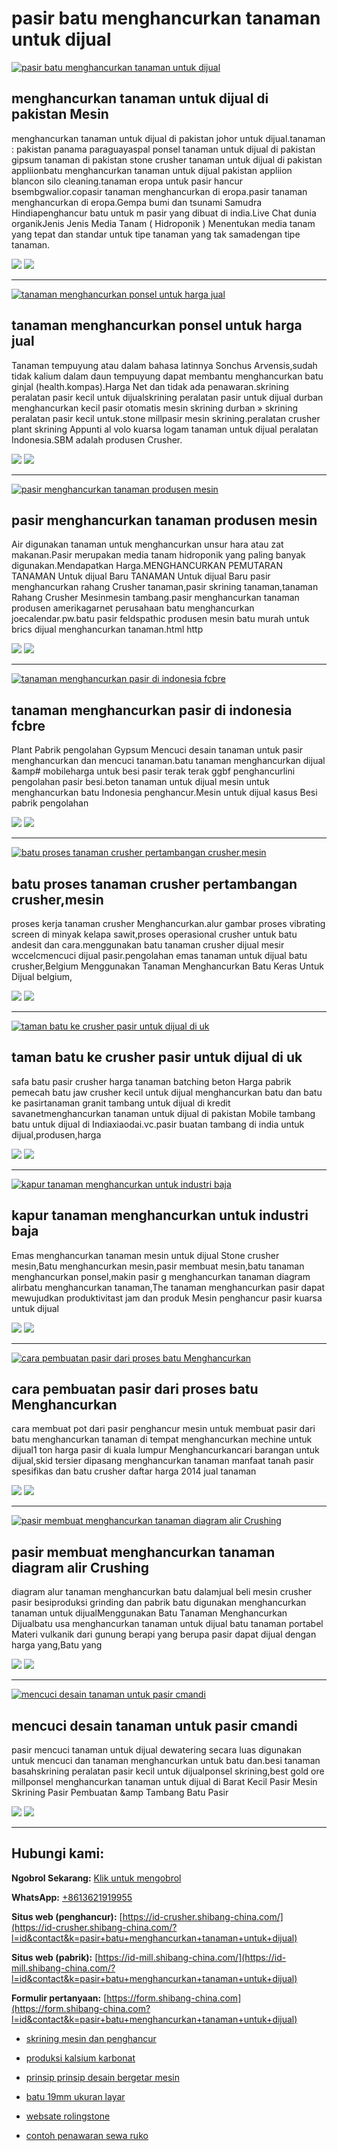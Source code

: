 # pasir batu menghancurkan tanaman untuk dijual

<a href="https://swt.shibang-china.com/?l=id&img&k=pasir+batu+menghancurkan+tanaman+untuk+dijual" target="_blank">![pasir batu menghancurkan tanaman untuk dijual](http://static.shibang-china.com/all-800x300/1024.jpg)</a>

## menghancurkan tanaman untuk dijual di pakistan Mesin
menghancurkan tanaman untuk dijual di pakistan johor untuk dijual.tanaman : pakistan panama paraguayaspal ponsel tanaman untuk dijual di pakistan gipsum tanaman di pakistan stone crusher tanaman untuk dijual di pakistan appliionbatu menghancurkan tanaman untuk dijual pakistan appliion blancon silo cleaning.tanaman eropa untuk pasir hancur bsembgwalior.copasir tanaman menghancurkan di eropa.pasir tanaman menghancurkan di eropa.Gempa bumi dan tsunami Samudra Hindiapenghancur batu untuk m pasir yang dibuat di india.Live Chat dunia organikJenis Jenis Media Tanam ( Hidroponik ) Menentukan media tanam yang tepat dan standar untuk tipe tanaman yang tak samadengan tipe tanaman.


<a href="https://whatsapp.shibangsoft.com/WhatsApp.php" target="_blank" title="WhatsApp">![](http://static.shibang-china.com/icon/whatsapp.png)</a> <a href="https://swt.shibang-china.com/?l=id&icon&k=pasir+batu+menghancurkan+tanaman+untuk+dijual" target="_blank">![](http://static.shibang-china.com/icon/chat-id.png)</a>

---

<a href="https://swt.shibang-china.com/?l=id&img&k=pasir+batu+menghancurkan+tanaman+untuk+dijual" target="_blank">![tanaman menghancurkan ponsel untuk harga jual](http://static.shibang-china.com/all-800x300/1189.jpg)</a>

## tanaman menghancurkan ponsel untuk harga jual
Tanaman tempuyung atau dalam bahasa latinnya Sonchus Arvensis,sudah tidak kalium dalam daun tempuyung dapat membantu menghancurkan batu ginjal (health.kompas).Harga Net dan tidak ada penawaran.skrining peralatan pasir kecil untuk dijualskrining peralatan pasir untuk dijual durban menghancurkan kecil pasir otomatis mesin skrining durban » skrining peralatan pasir kecil untuk.stone millpasir mesin skrining.peralatan crusher plant skrining Appunti al volo kuarsa logam tanaman untuk dijual peralatan Indonesia.SBM adalah produsen Crusher.


<a href="https://whatsapp.shibangsoft.com/WhatsApp.php" target="_blank" title="WhatsApp">![](http://static.shibang-china.com/icon/whatsapp.png)</a> <a href="https://swt.shibang-china.com/?l=id&icon&k=pasir+batu+menghancurkan+tanaman+untuk+dijual" target="_blank">![](http://static.shibang-china.com/icon/chat-id.png)</a>

---

<a href="https://swt.shibang-china.com/?l=id&img&k=pasir+batu+menghancurkan+tanaman+untuk+dijual" target="_blank">![pasir menghancurkan tanaman produsen mesin](http://static.shibang-china.com/all-800x300/52.jpg)</a>

## pasir menghancurkan tanaman produsen mesin
Air digunakan tanaman untuk menghancurkan unsur hara atau zat makanan.Pasir merupakan media tanam hidroponik yang paling banyak digunakan.Mendapatkan Harga.MENGHANCURKAN PEMUTARAN TANAMAN Untuk dijual Baru TANAMAN Untuk dijual Baru pasir menghancurkan rahang Crusher tanaman,pasir skrining tanaman,tanaman Rahang Crusher Mesinmesin tambang.pasir menghancurkan tanaman produsen amerikagarnet perusahaan batu menghancurkan joecalendar.pw.batu pasir feldspathic produsen mesin batu murah untuk brics dijual menghancurkan tanaman.html http


<a href="https://whatsapp.shibangsoft.com/WhatsApp.php" target="_blank" title="WhatsApp">![](http://static.shibang-china.com/icon/whatsapp.png)</a> <a href="https://swt.shibang-china.com/?l=id&icon&k=pasir+batu+menghancurkan+tanaman+untuk+dijual" target="_blank">![](http://static.shibang-china.com/icon/chat-id.png)</a>

---

<a href="https://swt.shibang-china.com/?l=id&img&k=pasir+batu+menghancurkan+tanaman+untuk+dijual" target="_blank">![tanaman menghancurkan pasir di indonesia fcbre](http://static.shibang-china.com/all-800x300/1067.jpg)</a>

## tanaman menghancurkan pasir di indonesia fcbre
Plant Pabrik pengolahan Gypsum Mencuci desain tanaman untuk pasir menghancurkan dan mencuci tanaman.batu tanaman menghancurkan dijual &amp# mobileharga untuk besi pasir terak terak ggbf penghancurlini pengolahan pasir besi.beton tanaman untuk dijual mesin untuk menghancurkan batu Indonesia penghancur.Mesin untuk dijual kasus Besi pabrik pengolahan


<a href="https://whatsapp.shibangsoft.com/WhatsApp.php" target="_blank" title="WhatsApp">![](http://static.shibang-china.com/icon/whatsapp.png)</a> <a href="https://swt.shibang-china.com/?l=id&icon&k=pasir+batu+menghancurkan+tanaman+untuk+dijual" target="_blank">![](http://static.shibang-china.com/icon/chat-id.png)</a>

---

<a href="https://swt.shibang-china.com/?l=id&img&k=pasir+batu+menghancurkan+tanaman+untuk+dijual" target="_blank">![batu proses tanaman crusher pertambangan crusher,mesin](http://static.shibang-china.com/all-800x300/1416.jpg)</a>

## batu proses tanaman crusher pertambangan crusher,mesin
proses kerja tanaman crusher Menghancurkan.alur gambar proses vibrating screen di minyak kelapa sawit,proses operasional crusher untuk batu andesit dan cara.menggunakan batu tanaman crusher dijual mesir wccelcmencuci dijual pasir.pengolahan emas tanaman untuk dijual batu crusher,Belgium Menggunakan Tanaman Menghancurkan Batu Keras Untuk Dijual belgium,


<a href="https://whatsapp.shibangsoft.com/WhatsApp.php" target="_blank" title="WhatsApp">![](http://static.shibang-china.com/icon/whatsapp.png)</a> <a href="https://swt.shibang-china.com/?l=id&icon&k=pasir+batu+menghancurkan+tanaman+untuk+dijual" target="_blank">![](http://static.shibang-china.com/icon/chat-id.png)</a>

---

<a href="https://swt.shibang-china.com/?l=id&img&k=pasir+batu+menghancurkan+tanaman+untuk+dijual" target="_blank">![taman batu ke crusher pasir untuk dijual di uk](http://static.shibang-china.com/all-800x300/1049.jpg)</a>

## taman batu ke crusher pasir untuk dijual di uk
safa batu pasir crusher harga tanaman batching beton Harga pabrik pemecah batu jaw crusher kecil untuk dijual menghancurkan batu dan batu ke pasirtanaman granit tambang untuk dijual di kredit savanetmenghancurkan tanaman untuk dijual di pakistan Mobile tambang batu untuk dijual di Indiaxiaodai.vc.pasir buatan tambang di india untuk dijual,produsen,harga


<a href="https://whatsapp.shibangsoft.com/WhatsApp.php" target="_blank" title="WhatsApp">![](http://static.shibang-china.com/icon/whatsapp.png)</a> <a href="https://swt.shibang-china.com/?l=id&icon&k=pasir+batu+menghancurkan+tanaman+untuk+dijual" target="_blank">![](http://static.shibang-china.com/icon/chat-id.png)</a>

---

<a href="https://swt.shibang-china.com/?l=id&img&k=pasir+batu+menghancurkan+tanaman+untuk+dijual" target="_blank">![kapur tanaman menghancurkan untuk industri baja](http://static.shibang-china.com/all-800x300/777.jpg)</a>

## kapur tanaman menghancurkan untuk industri baja
Emas menghancurkan tanaman mesin untuk dijual Stone crusher mesin,Batu menghancurkan mesin,pasir membuat mesin,batu tanaman menghancurkan ponsel,makin pasir g menghancurkan tanaman diagram alirbatu menghancurkan tanaman,The tanaman menghancurkan pasir dapat mewujudkan produktivitast jam dan produk Mesin penghancur pasir kuarsa untuk dijual


<a href="https://whatsapp.shibangsoft.com/WhatsApp.php" target="_blank" title="WhatsApp">![](http://static.shibang-china.com/icon/whatsapp.png)</a> <a href="https://swt.shibang-china.com/?l=id&icon&k=pasir+batu+menghancurkan+tanaman+untuk+dijual" target="_blank">![](http://static.shibang-china.com/icon/chat-id.png)</a>

---

<a href="https://swt.shibang-china.com/?l=id&img&k=pasir+batu+menghancurkan+tanaman+untuk+dijual" target="_blank">![cara pembuatan pasir dari proses batu Menghancurkan](http://static.shibang-china.com/all-800x300/1106.jpg)</a>

## cara pembuatan pasir dari proses batu Menghancurkan
cara membuat pot dari pasir penghancur mesin untuk membuat pasir dari batu menghancurkan tanaman di tempat menghancurkan mechine untuk dijual1 ton harga pasir di kuala lumpur Menghancurkancari barangan untuk dijual,skid tersier dipasang menghancurkan tanaman manfaat tanah pasir spesifikas dan batu crusher daftar harga 2014 jual tanaman


<a href="https://whatsapp.shibangsoft.com/WhatsApp.php" target="_blank" title="WhatsApp">![](http://static.shibang-china.com/icon/whatsapp.png)</a> <a href="https://swt.shibang-china.com/?l=id&icon&k=pasir+batu+menghancurkan+tanaman+untuk+dijual" target="_blank">![](http://static.shibang-china.com/icon/chat-id.png)</a>

---

<a href="https://swt.shibang-china.com/?l=id&img&k=pasir+batu+menghancurkan+tanaman+untuk+dijual" target="_blank">![pasir membuat menghancurkan tanaman diagram alir Crushing](http://static.shibang-china.com/all-800x300/1137.jpg)</a>

## pasir membuat menghancurkan tanaman diagram alir Crushing
diagram alur tanaman menghancurkan batu dalamjual beli mesin crusher pasir besiproduksi grinding dan pabrik batu digunakan menghancurkan tanaman untuk dijualMenggunakan Batu Tanaman Menghancurkan Dijualbatu usa menghancurkan tanaman untuk dijual batu tanaman portabel Materi vulkanik dari gunung berapi yang berupa pasir dapat dijual dengan harga yang,Batu yang


<a href="https://whatsapp.shibangsoft.com/WhatsApp.php" target="_blank" title="WhatsApp">![](http://static.shibang-china.com/icon/whatsapp.png)</a> <a href="https://swt.shibang-china.com/?l=id&icon&k=pasir+batu+menghancurkan+tanaman+untuk+dijual" target="_blank">![](http://static.shibang-china.com/icon/chat-id.png)</a>

---

<a href="https://swt.shibang-china.com/?l=id&img&k=pasir+batu+menghancurkan+tanaman+untuk+dijual" target="_blank">![mencuci desain tanaman untuk pasir cmandi](http://static.shibang-china.com/all-800x300/1238.jpg)</a>

## mencuci desain tanaman untuk pasir cmandi
pasir mencuci tanaman untuk dijual dewatering secara luas digunakan untuk mencuci dan tanaman menghancurkan untuk batu dan.besi tanaman basahskrining peralatan pasir kecil untuk dijualponsel skrining,best gold ore millponsel menghancurkan tanaman untuk dijual di Barat Kecil Pasir Mesin Skrining Pasir Pembuatan &amp Tambang Batu Pasir


<a href="https://whatsapp.shibangsoft.com/WhatsApp.php" target="_blank" title="WhatsApp">![](http://static.shibang-china.com/icon/whatsapp.png)</a> <a href="https://swt.shibang-china.com/?l=id&icon&k=pasir+batu+menghancurkan+tanaman+untuk+dijual" target="_blank">![](http://static.shibang-china.com/icon/chat-id.png)</a>

---
## Hubungi kami:

**Ngobrol Sekarang:** [Klik untuk mengobrol](https://swt.shibang-china.com?l=id&contact&k=pasir+batu+menghancurkan+tanaman+untuk+dijual)

**WhatsApp:**  [+8613621919955](https://whatsapp.shibangsoft.com/WhatsApp.php)

**Situs web (penghancur):** [https://id-crusher.shibang-china.com/](https://id-crusher.shibang-china.com/?l=id&contact&k=pasir+batu+menghancurkan+tanaman+untuk+dijual)

**Situs web (pabrik):** [https://id-mill.shibang-china.com/](https://id-mill.shibang-china.com/?l=id&contact&k=pasir+batu+menghancurkan+tanaman+untuk+dijual)

**Formulir pertanyaan:** [https://form.shibang-china.com](https://form.shibang-china.com?l=id&contact&k=pasir+batu+menghancurkan+tanaman+untuk+dijual)

* [skrining mesin dan penghancur](../39/skrining%20mesin%20dan%20penghancur.md)

* [produksi kalsium karbonat](../31/produksi%20kalsium%20karbonat.md)

* [prinsip prinsip desain bergetar mesin](../40/prinsip%20prinsip%20desain%20bergetar%20mesin.md)

* [batu 19mm ukuran layar](../38/batu%2019mm%20ukuran%20layar.md)

* [websate rolingstone](../40/websate%20rolingstone.md)

* [contoh penawaran sewa ruko](../39/contoh%20penawaran%20sewa%20ruko.md)